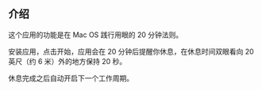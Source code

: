 ## 介绍

这个应用的功能是在 Mac OS 践行用眼的 20 分钟法则。

安装应用，点击开始，应用会在 20 分钟后提醒你休息，在休息时间双眼看向 20 英尺（约 6 米）外的地方保持 20 秒。

休息完成之后自动开启下一个工作周期。
